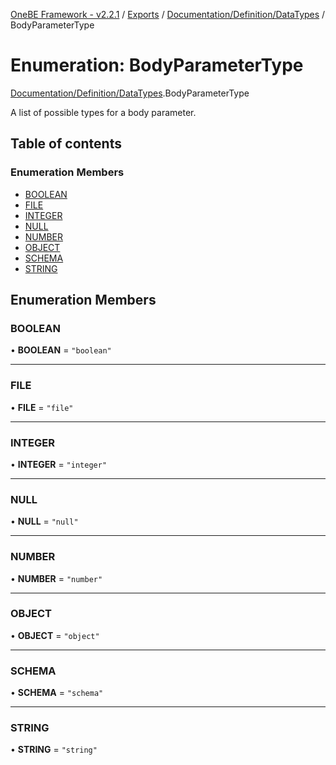 [OneBE Framework - v2.2.1](../README.md) / [Exports](../modules.md) / [Documentation/Definition/DataTypes](../modules/Documentation_Definition_DataTypes.md) / BodyParameterType

# Enumeration: BodyParameterType

[Documentation/Definition/DataTypes](../modules/Documentation_Definition_DataTypes.md).BodyParameterType

A list of possible types for a body parameter.

## Table of contents

### Enumeration Members

- [BOOLEAN](Documentation_Definition_DataTypes.BodyParameterType.md#boolean)
- [FILE](Documentation_Definition_DataTypes.BodyParameterType.md#file)
- [INTEGER](Documentation_Definition_DataTypes.BodyParameterType.md#integer)
- [NULL](Documentation_Definition_DataTypes.BodyParameterType.md#null)
- [NUMBER](Documentation_Definition_DataTypes.BodyParameterType.md#number)
- [OBJECT](Documentation_Definition_DataTypes.BodyParameterType.md#object)
- [SCHEMA](Documentation_Definition_DataTypes.BodyParameterType.md#schema)
- [STRING](Documentation_Definition_DataTypes.BodyParameterType.md#string)

## Enumeration Members

### BOOLEAN

• **BOOLEAN** = ``"boolean"``

___

### FILE

• **FILE** = ``"file"``

___

### INTEGER

• **INTEGER** = ``"integer"``

___

### NULL

• **NULL** = ``"null"``

___

### NUMBER

• **NUMBER** = ``"number"``

___

### OBJECT

• **OBJECT** = ``"object"``

___

### SCHEMA

• **SCHEMA** = ``"schema"``

___

### STRING

• **STRING** = ``"string"``
